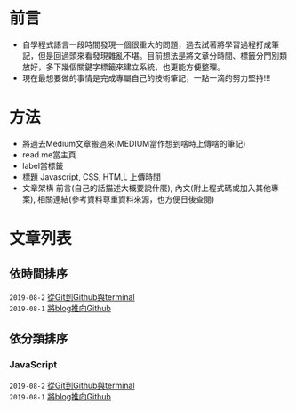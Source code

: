 # 前言
+ 自學程式語言一段時間發現一個很重大的問題，過去試著將學習過程打成筆記，但是回過頭來看發現雜亂不堪。目前想法是將文章分時間、標籤分門別類放好，多下幾個關鍵字標籤來建立系統，也更能方便整理。
+ 現在最想要做的事情是完成專屬自己的技術筆記，一點一滴的努力堅持!!!

# 方法
+ 將過去Medium文章搬過來(MEDIUM當作想到啥時上傳啥的筆記)
+ read.me當主頁
+ label當標籤
+ 標題 Javascript, CSS, HTM,L 上傳時間
+ 文章架構 前言(自己的話描述大概要說什麼), 內文(附上程式碼或加入其他專案), 相關連結(參考資料尊重資料來源，也方便日後查閱)

# 文章列表

## 依時間排序

`2019-08-2`  [<Github>從Git到Github與terminal](https://github.com/alexgitpage/blog/issues/2)   
`2019-08-1`  [<Github>將blog推向Github](https://github.com/alexgitpage/blog/issues/1)

## 依分類排序

### JavaScript
`2019-08-2`  [<Github>從Git到Github與terminal](https://github.com/alexgitpage/blog/issues/2)   
`2019-08-1`  [<Github>將blog推向Github](https://github.com/alexgitpage/blog/issues/1)  


